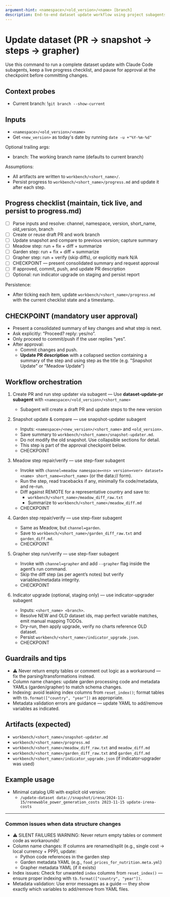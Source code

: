 ```yaml
---
argument-hint: <namespace>/<old_version>/<name> [branch]
description: End-to-end dataset update workflow using project subagents with progress tracking and a mandatory checkpoint. New version is set to today's date automatically.
---
```


# Update dataset (PR → snapshot → steps → grapher)

Use this command to run a complete dataset update with Claude Code subagents, keep a live progress checklist, and pause for approval at the checkpoint before committing changes.

## Context probes

- Current branch: !`git branch --show-current`

## Inputs

- `<namespace>/<old_version>/<name>`
- Get `<new_version>` as today's date by running `date -u +"%Y-%m-%d"`



Optional trailing args:
- branch: The working branch name (defaults to current branch)

Assumptions:
- All artifacts are written to `workbench/<short_name>/`.
- Persist progress to `workbench/<short_name>/progress.md` and update it after each step.

## Progress checklist (maintain, tick live, and persist to progress.md)

- [ ] Parse inputs and resolve: channel, namespace, version, short_name, old_version, branch
- [ ] Create or reuse draft PR and work branch
- [ ] Update snapshot and compare to previous version; capture summary
- [ ] Meadow step: run + fix + diff + summarize
- [ ] Garden step: run + fix + diff + summarize
- [ ] Grapher step: run + verify (skip diffs), or explicitly mark N/A
- [ ] CHECKPOINT — present consolidated summary and request approval
- [ ] If approved, commit, push, and update PR description
- [ ] Optional: run indicator upgrade on staging and persist report

Persistence:
- After ticking each item, update `workbench/<short_name>/progress.md` with the current checklist state and a timestamp.

## CHECKPOINT (mandatory user approval)

- Present a consolidated summary of key changes and what step is next.
- Ask explicitly: “Proceed? reply: yes/no”.
- Only proceed to commit/push if the user replies “yes”.
- After approval:
  - Commit changes and push.
  - **Update PR description** with a collapsed section containing a summary of the step and using step as the title (e.g. "Snapshot Update" or "Meadow Update")

## Workflow orchestration

1) Create PR and run step updater via subagent
   — Use **dataset-update-pr subagent** with `<namespace>/<old_version>/<short_name>`
   - Subagent will create a draft PR and update steps to the new version

2) Snapshot update & compare — use snapshot-updater subagent
   - Inputs: `<namespace>/<new_version>/<short_name>` and `<old_version>`.
   - Save summary to `workbench/<short_name>/snapshot-updater.md`.
   - Do not modify the old snapshot. Use collapsible sections for detail.
   - This step is part of the approval checkpoint below.
   - CHECKPOINT

3) Meadow step repair/verify — use step-fixer subagent
   - Invoke with `channel=meadow namespace=<ns> version=<ver> dataset=<name> short_name=<short_name>` (or the data:// form).
   - Run the step, read tracebacks if any, minimally fix code/metadata, and re-run.
   - Diff against REMOTE for a representative country and save to:
     - `workbench/<short_name>/meadow_diff_raw.txt`
     - Summarize to `workbench/<short_name>/meadow_diff.md`
   - CHECKPOINT

4) Garden step repair/verify — use step-fixer subagent
   - Same as Meadow, but `channel=garden`.
   - Save to `workbench/<short_name>/garden_diff_raw.txt` and `garden_diff.md`.
   - CHECKPOINT

5) Grapher step run/verify — use step-fixer subagent
   - Invoke with `channel=grapher` and add `--grapher` flag inside the agent’s run command.
   - Skip the diff step (as per agent’s notes) but verify variables/metadata integrity.
   - CHECKPOINT

6) Indicator upgrade (optional, staging only) — use indicator-upgrader subagent
   - Inputs: `<short_name> <branch>`.
   - Resolve NEW and OLD dataset ids, map perfect variable matches, emit manual mapping TODOs.
   - Dry-run, then apply upgrade, verify no charts reference OLD dataset.
   - Persist `workbench/<short_name>/indicator_upgrade.json`.
   - CHECKPOINT

## Guardrails and tips

- ⚠️ Never return empty tables or comment out logic as a workaround — fix the parsing/transformations instead.
- Column name changes: update garden processing code and metadata YAMLs (garden/grapher) to match schema changes.
- Indexing: avoid leaking index columns from `reset_index()`; format tables with `tb.format(["country", "year"])` as appropriate.
- Metadata validation errors are guidance — update YAML to add/remove variables as indicated.

## Artifacts (expected)

- `workbench/<short_name>/snapshot-updater.md`
- `workbench/<short_name>/progress.md`
- `workbench/<short_name>/meadow_diff_raw.txt` and `meadow_diff.md`
- `workbench/<short_name>/garden_diff_raw.txt` and `garden_diff.md`
- `workbench/<short_name>/indicator_upgrade.json` (if indicator-upgrader was used)

## Example usage

- Minimal catalog URI with explicit old version:
  - `/update-dataset data://snapshot/irena/2024-11-15/renewable_power_generation_costs 2023-11-15 update-irena-costs`

---

### Common issues when data structure changes

- ⚠️ SILENT FAILURES WARNING: Never return empty tables or comment code as workarounds!
- Column name changes: If columns are renamed/split (e.g., single cost → local currency + PPP), update:
  - Python code references in the garden step
  - Garden metadata YAML (e.g., `food_prices_for_nutrition.meta.yml`)
  - Grapher metadata YAML (if it exists)
- Index issues: Check for unwanted `index` columns from `reset_index()` — ensure proper indexing with `tb.format(["country", "year"])`.
- Metadata validation: Use error messages as a guide — they show exactly which variables to add/remove from YAML files.
